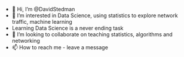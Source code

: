 - 👋 Hi, I’m @DavidStedman
- 👀 I’m interested in Data Science, using statistics to explore network traffic, machine learning
- Learning Data Science is a never ending task
- 💞️ I’m looking to collaborate on teaching statistics, algorithms and networking 
- 📫 How to reach me - leave a message

<!---
DavidStedman/DavidStedman is a ✨ special ✨ repository because its `README.md` (this file) appears on your GitHub profile.
You can click the Preview link to take a look at your changes.
--->
